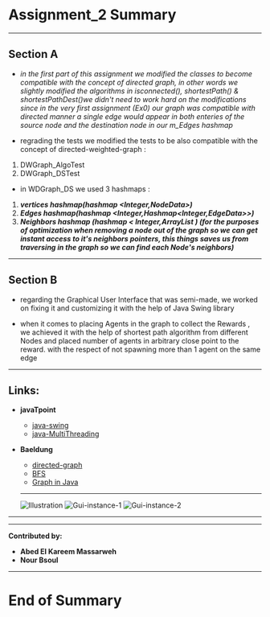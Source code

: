 #   Assignment_2 Summary 
___
## Section A
* _in the first part of this assignment we modified the classes to become compatible with the concept of directed graph,
 in other words we slightly modified the algorithms in isconnected(), shortestPath() & shortestPathDest()we didn't need to work hard on the modifications
 since in the very first assignment (Ex0) our graph was compatible with directed manner a single edge would appear in both enteries of the source node and the destination node in our m_Edges hashmap_


 * regrading the tests we modified the tests to be also compatible with the concept of directed-weighted-graph :
 1) DWGraph_AlgoTest
 2) DWGraph_DSTest

 * in WDGraph_DS we used 3 hashmaps : 
 1) ***vertices hashmap(hashmap <Integer,NodeData>)***
 2) ***Edges hashmap(hashmap <Integer,Hashmap<Integer,EdgeData>>)***
 3) ***Neighbors hashmap (hashmap < Integer,ArrayList<Integer> ) (for the purposes of optimization when removing a node out of the graph so we can get instant access to it's neighbors pointers, this things saves us from traversing in the graph so we can find each Node's neighbors)***


___

## Section B
* regarding the Graphical User Interface that was semi-made, we worked on fixing it and customizing it with the help of Java Swing library

* when it comes to placing Agents in the graph to collect the Rewards , we achieved it with the help of shortest path algorithm from different Nodes and placed number of agents in arbitrary close point to the reward.
 with the respect of not spawning more than 1 agent on the same edge 

___
## Links:
* **javaTpoint**
  * [java-swing](https://www.javatpoint.com/java-swing)
  * [java-MultiThreading](https://www.javatpoint.com/multithreading-in-java)
* **Baeldung**
    * [directed-graph](https://www.baeldung.com/java-graphs)
    * [BFS](https://www.geeksforgeeks.org/best-first-search-informed-search/)
    * [Graph in Java](https://www.geeksforgeeks.org/graph-data-structure-and-algorithms/)

  ---
  <!--Images-->
  ![Illustration](https://camo.githubusercontent.com/9e29360d1cfc8412e9e2ae066471bed45b6a0159470388191f4e6f7b6fccecf9/68747470733a2f2f7777772e7265736561726368676174652e6e65742f70726f66696c652f4c6a75626973615f5374616e6b6f7669632f7075626c69636174696f6e2f3332393335303136332f6669677572652f666967312f41533a37333035303137393038353531373040313535313137363630373932312f416e2d6578616d706c652d6f662d612d77656967687465642d67726170682e706e67)
  ![Gui-instance-1](https://upload.wikimedia.org/wikipedia/commons/thumb/c/c9/-Insert_image_here-.svg/1280px--Insert_image_here-.svg.png)
  ![Gui-instance-2](https://upload.wikimedia.org/wikipedia/commons/thumb/c/c9/-Insert_image_here-.svg/1280px--Insert_image_here-.svg.png)
___
<!-- ### Illustration
1.
```bash
./frequency
```
**the bash command above gives**
```bash
age  2
best  1
foolishness  1
it  4
of  4
the  4
times  2
was  4
wisdom  1
worst  1
ubuntu:~/environment (master) $ ...
```
2.
```bash
./frequency_r
```
**the bash command above gives**
```bash
worst  1
wisdom  1
was  4
times  2
the  4
of  4
it  4
foolishness  1
best  1
age  2
ubuntu:~/environment (master) $ ...
``` -->
---
**Contributed by:**
* **Abed El Kareem Massarweh**
* **Nour Bsoul**
---

# End of Summary
